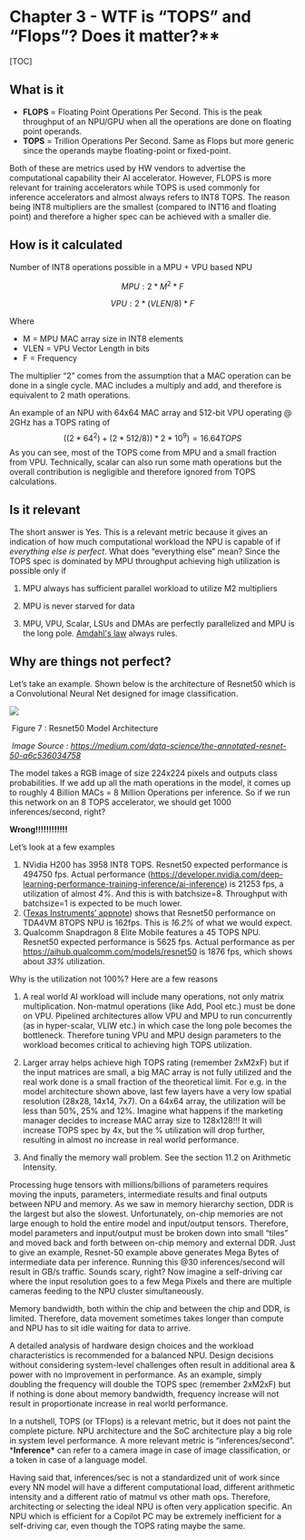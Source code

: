 # Chapter 3 - WTF is “TOPS” and “Flops”? Does it matter?**

[TOC]



## **What is it**

- **FLOPS** = Floating Point Operations Per Second. This is the peak throughput of an NPU/GPU when all the operations are done on floating point operands.  
- **TOPS** = Trillion Operations Per Second. Same as Flops but more generic since the operands maybe floating-point or fixed-point. 

Both of these are metrics used by HW vendors to advertise the computational capability their AI accelerator. However, FLOPS is more relevant for training accelerators while TOPS is used commonly for inference accelerators and almost always refers to INT8 TOPS. The reason being INT8 multipliers are the smallest (compared to INT16 and floating point) and therefore a higher spec can be achieved with a smaller die.



## **How is it calculated**

Number of INT8 operations possible in a MPU + VPU based NPU

 
$$
MPU : 2 * M^2 * F
$$

$$
VPU :2 * (VLEN/8) * F
$$

Where

- M = MPU MAC array size in INT8 elements
- VLEN = VPU Vector Length in bits
- F = Frequency

The multiplier “2” comes from the assumption that a MAC operation can be done in a single cycle. MAC includes a multiply and add, and therefore is equivalent to 2 math operations.

An example of an NPU with 64x64 MAC array and 512-bit VPU operating @ 2GHz has a TOPS rating of
$$
(  (2 * 64^2 ) + (2 * 512/8)) * 2*10^9) = 16.64 TOPS
$$
As you can see, most of the TOPS come from MPU and a small fraction from VPU. Technically, scalar can also run some math operations but the overall contribution is negligible and therefore ignored from TOPS calculations.

 

## **Is it relevant**

The short answer is Yes. This is a relevant metric because it gives an indication of how much computational workload the NPU is capable of if *everything else is perfect*.  What does “everything else” mean? Since the TOPS spec is dominated by MPU throughput achieving high utilization is possible only if

1. MPU always has sufficient parallel workload to utilize M2 multipliers

2. MPU is never starved for data

3. MPU, VPU, Scalar, LSUs and DMAs are perfectly parallelized and MPU is the long pole. [Amdahl's law](https://web.engr.oregonstate.edu/~mjb/cs575/Handouts/speedups.and.amdahls.law.1pp.pdf)  always rules.

   

## **Why are things not perfect?**

Let’s take an example. Shown below is the architecture of Resnet50 which is a Convolutional Neural Net designed for image classification. 

![](C:\work\edgeai_book\resnet50.webp)

​										Figure 7 : Resnet50 Model Architecture

​								*Image Source : https://medium.com/data-science/the-annotated-resnet-50-a6c536034758*



The model takes a RGB image of size 224x224 pixels and outputs class probabilities. If we add up all the math operations in the model, it comes up to roughly 4 Billion MACs = 8 Million Operations per inference. So if we run this network on an 8 TOPS accelerator, we should get 1000 inferences/second, right? 

**Wrong!!!!!!!!!!!!**

Let’s look at a few examples

1. NVidia H200 has 3958 INT8 TOPS. Resnet50 expected performance is 494750 fps. Actual performance (https://developer.nvidia.com/deep-learning-performance-training-inference/ai-inference) is 21253 fps, a utilization of almost *4%*. And this is with batchsize=8. Throughput with batchsize=1 is expected to be much lower.
2.  ([Texas Instruments’ appnote](https://www.ti.com/lit/an/spracz2/spracz2.pdf)) shows that Resnet50 performance on TDA4VM 8TOPS NPU is 162fps. This is *16.2%* of what we would expect.
3. Qualcomm Snapdragon 8 Elite Mobile features a 45 TOPS NPU. Resnet50 expected performance is 5625 fps. Actual performance as per https://aihub.qualcomm.com/models/resnet50 is 1876 fps, which shows about *33%* utilization.



Why is the utilization not 100%? Here are a few reasons

 

1. A real world AI workload will include many operations, not only matrix multiplication. Non-matmul operations (like Add, Pool etc.) must be done on VPU. Pipelined architectures allow VPU and MPU to run concurrently (as in hyper-scalar, VLIW etc.) in which case the long pole becomes the bottleneck. Therefore tuning VPU and MPU design parameters to the workload becomes critical to achieving high TOPS utilization.

 

2. Larger array helps achieve high TOPS rating (remember 2xM2xF) but if the input matrices are small, a big MAC array is not fully utilized and the real work done is a small fraction of the theoretical limit. For e.g. in the model architecture shown above, last few layers have a very low spatial resolution (28x28, 14x14, 7x7). On a 64x64 array, the utilization will be less than 50%, 25% and 12%. Imagine what happens if the marketing manager decides to increase MAC array size to 128x128!!! It will increase TOPS spec by 4x, but the % utilization will drop further, resulting in almost no increase in real world performance.

 

3. And finally the memory wall problem. See the section 11.2 on Arithmetic Intensity. 

 

Processing huge tensors with millions/billions of parameters requires moving the inputs, parameters, intermediate results and final outputs between NPU and memory. As we saw in memory hierarchy section, DDR is the largest but also the slowest. Unfortunately, on-chip memories are not large enough to hold the entire model and input/output tensors. Therefore, model parameters and input/output must be broken down into small “tiles” and moved back and forth between on-chip memory and external DDR. Just to give an example, Resnet-50 example above generates <TBD> Mega Bytes of intermediate data per inference. Running this @30 inferences/second will result in <TBD> GB/s traffic. Sounds scary, right? Now imagine a self-driving car where the input resolution goes to a few Mega Pixels and there are multiple cameras feeding to the NPU cluster simultaneously.

 

Memory bandwidth, both within the chip and between the chip and DDR, is limited. Therefore, data movement sometimes takes longer than compute and NPU has to sit idle waiting for data to arrive.

 

A detailed analysis of hardware design choices and the workload characteristics is recommended for a balanced NPU. Design decisions without considering system-level challenges often result in additional area & power with no improvement in performance. As an example, simply doubling the frequency will double the TOPS spec (remember 2xM2xF) but if nothing is done about memory bandwidth, frequency increase will not result in proportionate increase in real world performance.

 

 In a nutshell, TOPS (or TFlops) is a relevant metric, but it does not paint the complete picture. NPU architecture and the SoC architecture play a big role in system level performance. A more relevant metric is “inferences/second”. ***Inference\*** can refer to a camera image in case of image classification, or a token in case of a language model.

 

Having said that, inferences/sec is not a standardized unit of work since every NN model will have a different computational load, different arithmetic intensity and a different ratio of matmul vs other math ops. Therefore, architecting or selecting the ideal NPU is often very application specific. An NPU which is efficient for a Copilot PC may be extremely inefficient for a self-driving car, even though the TOPS rating maybe the same.

 